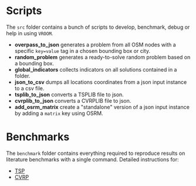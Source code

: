 # Scripts

The `src` folder contains a bunch of scripts to develop, benchmark,
debug or help in using `VROOM`.

- **overpass_to_json** generates a problem from all OSM nodes with a
  specific `key=value` tag in a chosen bounding box or city.
- **random_problem** generates a ready-to-solve random problem based
  on a bounding box.
- **global_indicators** collects indicators on all solutions contained
  in a folder.
- **json_to_csv** dumps all locations coordinates from a json input
  instance to a csv file.
- **tsplib_to_json** converts a TSPLIB file to json.
- **cvrplib_to_json** converts a CVRPLIB file to json.
- **add_osrm_matrix** create a "standalone" version of a json input
  instance by adding a `matrix` key using OSRM.

# Benchmarks

The `benchmark` folder contains everything required to reproduce
results on literature benchmarks with a single command. Detailed
instructions for:

- [TSP](benchmark/TSP)
- [CVRP](benchmark/CVRP)
